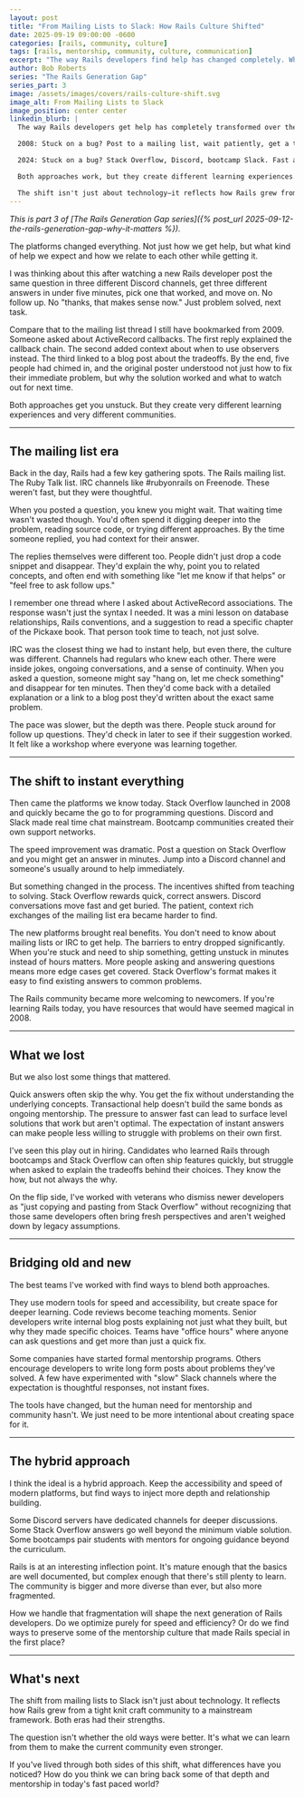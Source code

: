 ```yaml
---
layout: post
title: "From Mailing Lists to Slack: How Rails Culture Shifted"
date: 2025-09-19 09:00:00 -0600
categories: [rails, community, culture]
tags: [rails, mentorship, community, culture, communication]
excerpt: "The way Rails developers find help has changed completely. What we gained and lost in the shift from mailing lists to instant answers."
author: Bob Roberts
series: "The Rails Generation Gap"
series_part: 3
image: /assets/images/covers/rails-culture-shift.svg
image_alt: From Mailing Lists to Slack
image_position: center center
linkedin_blurb: |
  The way Rails developers get help has completely transformed over the past 15 years.

  2008: Stuck on a bug? Post to a mailing list, wait patiently, get a thoughtful response with context and encouragement to dig deeper.

  2024: Stuck on a bug? Stack Overflow, Discord, bootcamp Slack. Fast answers, less context, more transactional.

  Both approaches work, but they create different learning experiences. The mailing list era forced you to slow down, read deeply, and really understand the why behind solutions. Today's platforms optimize for speed and getting unstuck quickly.

  The shift isn't just about technology—it reflects how Rails grew from a tight-knit craft community to a mainstream framework. What did we gain? What did we lose? And how do we bring back some of that depth in a world built for quick fixes?
---
```


*This is part 3 of [The Rails Generation Gap series]({% post_url 2025-09-12-the-rails-generation-gap-why-it-matters %}).*

The platforms changed everything. Not just how we get help, but what kind of help we expect and how we relate to each other while getting it.

I was thinking about this after watching a new Rails developer post the same question in three different Discord channels, get three different answers in under five minutes, pick one that worked, and move on. No follow up. No "thanks, that makes sense now." Just problem solved, next task.

Compare that to the mailing list thread I still have bookmarked from 2009. Someone asked about ActiveRecord callbacks. The first reply explained the callback chain. The second added context about when to use observers instead. The third linked to a blog post about the tradeoffs. By the end, five people had chimed in, and the original poster understood not just how to fix their immediate problem, but why the solution worked and what to watch out for next time.

Both approaches get you unstuck. But they create very different learning experiences and very different communities.

---

## The mailing list era

Back in the day, Rails had a few key gathering spots. The Rails mailing list. The Ruby Talk list. IRC channels like #rubyonrails on Freenode. These weren't fast, but they were thoughtful.

When you posted a question, you knew you might wait. That waiting time wasn't wasted though. You'd often spend it digging deeper into the problem, reading source code, or trying different approaches. By the time someone replied, you had context for their answer.

The replies themselves were different too. People didn't just drop a code snippet and disappear. They'd explain the why, point you to related concepts, and often end with something like "let me know if that helps" or "feel free to ask follow ups."

I remember one thread where I asked about ActiveRecord associations. The response wasn't just the syntax I needed. It was a mini lesson on database relationships, Rails conventions, and a suggestion to read a specific chapter of the Pickaxe book. That person took time to teach, not just solve.

IRC was the closest thing we had to instant help, but even there, the culture was different. Channels had regulars who knew each other. There were inside jokes, ongoing conversations, and a sense of continuity. When you asked a question, someone might say "hang on, let me check something" and disappear for ten minutes. Then they'd come back with a detailed explanation or a link to a blog post they'd written about the exact same problem.

The pace was slower, but the depth was there. People stuck around for follow up questions. They'd check in later to see if their suggestion worked. It felt like a workshop where everyone was learning together.

---

## The shift to instant everything

Then came the platforms we know today. Stack Overflow launched in 2008 and quickly became the go to for programming questions. Discord and Slack made real time chat mainstream. Bootcamp communities created their own support networks.

The speed improvement was dramatic. Post a question on Stack Overflow and you might get an answer in minutes. Jump into a Discord channel and someone's usually around to help immediately.

But something changed in the process. The incentives shifted from teaching to solving. Stack Overflow rewards quick, correct answers. Discord conversations move fast and get buried. The patient, context rich exchanges of the mailing list era became harder to find.

The new platforms brought real benefits. You don't need to know about mailing lists or IRC to get help. The barriers to entry dropped significantly. When you're stuck and need to ship something, getting unstuck in minutes instead of hours matters. More people asking and answering questions means more edge cases get covered. Stack Overflow's format makes it easy to find existing answers to common problems.

The Rails community became more welcoming to newcomers. If you're learning Rails today, you have resources that would have seemed magical in 2008.

---

## What we lost

But we also lost some things that mattered.

Quick answers often skip the why. You get the fix without understanding the underlying concepts. Transactional help doesn't build the same bonds as ongoing mentorship. The pressure to answer fast can lead to surface level solutions that work but aren't optimal. The expectation of instant answers can make people less willing to struggle with problems on their own first.

I've seen this play out in hiring. Candidates who learned Rails through bootcamps and Stack Overflow can often ship features quickly, but struggle when asked to explain the tradeoffs behind their choices. They know the how, but not always the why.

On the flip side, I've worked with veterans who dismiss newer developers as "just copying and pasting from Stack Overflow" without recognizing that those same developers often bring fresh perspectives and aren't weighed down by legacy assumptions.

---

## Bridging old and new

The best teams I've worked with find ways to blend both approaches.

They use modern tools for speed and accessibility, but create space for deeper learning. Code reviews become teaching moments. Senior developers write internal blog posts explaining not just what they built, but why they made specific choices. Teams have "office hours" where anyone can ask questions and get more than just a quick fix.

Some companies have started formal mentorship programs. Others encourage developers to write long form posts about problems they've solved. A few have experimented with "slow" Slack channels where the expectation is thoughtful responses, not instant fixes.

The tools have changed, but the human need for mentorship and community hasn't. We just need to be more intentional about creating space for it.

---

## The hybrid approach

I think the ideal is a hybrid approach. Keep the accessibility and speed of modern platforms, but find ways to inject more depth and relationship building.

Some Discord servers have dedicated channels for deeper discussions. Some Stack Overflow answers go well beyond the minimum viable solution. Some bootcamps pair students with mentors for ongoing guidance beyond the curriculum.

Rails is at an interesting inflection point. It's mature enough that the basics are well documented, but complex enough that there's still plenty to learn. The community is bigger and more diverse than ever, but also more fragmented.

How we handle that fragmentation will shape the next generation of Rails developers. Do we optimize purely for speed and efficiency? Or do we find ways to preserve some of the mentorship culture that made Rails special in the first place?

---

## What's next

The shift from mailing lists to Slack isn't just about technology. It reflects how Rails grew from a tight knit craft community to a mainstream framework. Both eras had their strengths.

The question isn't whether the old ways were better. It's what we can learn from them to make the current community even stronger.

If you've lived through both sides of this shift, what differences have you noticed? How do you think we can bring back some of that depth and mentorship in today's fast paced world?
